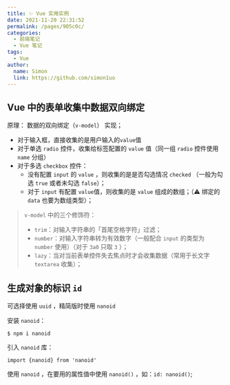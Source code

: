 ```yaml
---
title: ✨ Vue 实用实例
date: 2021-11-20 22:31:52
permalink: /pages/905c0c/
categories: 
  - 前端笔记
  - Vue 笔记
tags: 
  - Vue
author: 
  name: Simon
  link: https://github.com/simon1uo
---
```

## Vue 中的表单收集中数据双向绑定

原理： 数据的双向绑定（`v-model`） 实现；

+ 对于输入框，直接收集的是用户输入的`value`值
+ 对于单选 `radio` 控件，收集给标签配置的 `value` 值（同一组 `radio` 控件使用 `name` 分组）
+ 对于多选 `checkbox` 控件：
  + 没有配置 `input` 的 `value` ，则收集的是是否勾选情况 `checked` （一般为勾选 `true` 或者未勾选 `false`）；
  + 对于 `input` 有配置 `value`值，则收集的是 `value` 组成的数组；（⚠️ 绑定的 `data` 也要为数组类型）；

> `v-model` 中的三个修饰符：
>
> + `trim`：对输入字符串的「首尾空格字符」过滤；
> + `number`：对输入字符串转为有效数字（一般配合 `input` 的类型为 `number` 使用）（对于 `3a0` 只取 `3` ）；
> + `lazy`：当对当前表单控件失去焦点时才会收集数据（常用于长文字 `textarea` 收集）；



## 生成对象的标识 `id`

可选择使用 `uuid` ，精简版时使用 `nanoid` 

安装 `nanoid`：

```
$ npm i nanoid
```

引入 `nanoid` 库：

```
import {nanoid} from 'nanoid'
```

使用 `nanoid` ，在要用的属性值中使用 `nanoid()` ，如：`id: nanoid()`;
